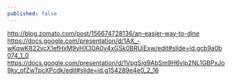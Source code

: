 ```yaml
---
published: false
---
```


<http://blog.zomato.com/post/156674728136/an-easier-way-to-dine> <https://docs.google.com/presentation/d/1AX_-wKqwK822ycX1efHxM9yHX30A0v4xGSk0BRUiExw/edit#slide=id.gcb9a0b074_1_0> <https://docs.google.com/presentation/d/1VpgSig9AbSm9H6vlp2NL1GBPxJo9ky_ofZwTpcXPcdk/edit#slide=id.g154289e4e0_2_16>

<!-- TODO: Powering dish search --> <!-- TODO: Powering collection creation -->
